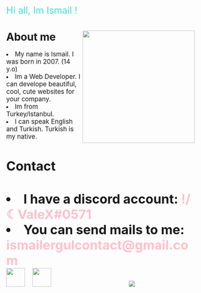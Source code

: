 <p style="color: turquoise; font-size: 25px;">Hi all, Im Ismail !</p>
<h1></h1>

<img src="https://media0.giphy.com/media/yDm4Ry6XU77Py/giphy.gif?cid=ecf05e474n6jo0q6oq3b0hjje2z064hxtsh0v1j7zkynp7i2&rid=giphy.gif&ct=g" width="300" align="right" > 
<h1> About me</h2>

<li style="font-size: 17px;">My name is Ismail. I was born in 2007. (14 y.o) </li>
<li style="font-size: 17px;">Im a Web Developer. I can develope beautiful, cool, cute websites for your company.
<li style="font-size: 17px;"> Im from Turkey/Istanbul.
<li style="font-size: 17px;">I can speak English and Turkish. Turkish is my native.
<h1>
<h1>Contact<h1>

<li> I have a discord account: <font color="pink">!/☾ValeX#0571</font>
<li> You can send mails to me: <font color="pink">ismailergulcontact@gmail.com</font></li>
<img src="https://cdn-icons.flaticon.com/png/512/3670/premium/3670157.png?token=exp=1644427136~hmac=871f4e9f42952cddcb21c8c7026949de" width="50px"><img src="https://cdn-icons.flaticon.com/png/512/2875/premium/2875435.png?token=exp=1644427178~hmac=ab5d6c6e3d611c65940927b5abbb44e7" width="50px" style="padding-left: 20px;">

<img src="https://c.tenor.com/Wx9IEmZZXSoAAAAi/hi.gif" style="margin-left: 200px;">
